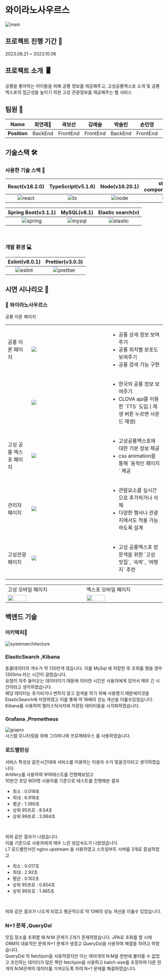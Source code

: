 # 와이라노사우르스

![main](/images/readme/main.png)

## 프로젝트 진행 기간 📅

2023.08.21 ~ 2023.10.06

## 프로젝트 소개  🖥️

공룡을 좋아하는 아이들을 위해 공룡 정보를 제공해주고, 고성공룡엑스포 소개 및 공룡엑스포의 접근성을 높이기 위한 고성 관광정보를 제공해주는 웹 서비스

## 팀원 👥

|   **Name**   | 최연재👑 |  곽보선  |  김예슬  | 박슬빈  |  손민영  |  신종혁  |
| :----------: | :------: | :------: | :------: | :-----: | :------: | :------: |
| **Position** | BackEnd  | FrontEnd | FrontEnd | BackEnd | FrontEnd | FrontEnd |

## 기술스택 🛠️

### 사용한 기술 스택 🔨

| React(v18.2.0) | TypeScript(v5.1.6) | Node(v16.20.1) | styled-component(v6.0.8) |          zustand(v4.4.1)           |
| :------------: | :----------------: | :------------: | :----------------------: | :--------------------------------: |
|    ![react]    |       ![ts]        |    ![node]     |          ![sc]           | ![zustand](/images/stack/bear.jpg) |

| Spring Boot(v3.1.1) | MySQL(v8.1) | Elastic search(v) |
| :-----------------: | :---------: | :---------------: |
|      ![spring]      |  ![mysql]   |    ![elastic]     |

<br />

### 개발 환경 💻

| Eslint(v8.0.1) | Prettier(v3.0.3) |
| :------------: | :--------------: |
|   ![eslint]    |   ![prettier]    |

[react]: /images/stack/react.svg
[node]: /images/stack/node.svg
[ts]: /images/stack/typescript.svg
[eslint]: /images/stack/eslint.svg
[prettier]: /images/stack/prettier-color.svg
[sc]: /images/stack/styledcomponents-color.svg
[spring]: /images/stack/springboot-color.svg
[mysql]: /images/stack/mysql-color.svg
[elastic]: /images/stack/elasticsearch-color.svg

## 시연 시나리오 📑

### 🦕 와이라노사우르스

공룡 이론 페이지


<table width="100%">
  <tr>
    <td  width="15%"> 공룡 이론 페이지 </td>
    <td width="50%"><img src="/images/readme/dino.png" /></td>
    <td width="35%">
      <ul>
        <li>공룡 상세 정보 보여주기</li>
        <li>공룡 위치별 분포도 보여주기</li>
        <li>공룡 검색 기능 구현</li>
      </ul>
    </td>
  </tr>
   <tr>
    <td  width="15%">  </td>
    <td width="50%"><img src="/images/readme/tts.png" /></td>
    <td width="35%">
      <ul>
        <li>한국의 공룡 정보 보여주기</li>
        <li>CLOVA api를 이용한 `TTS` 도입 ( 재생 버튼 누르면 사운드 재생)</li>
      </ul>
    </td>
  </tr>
     <tr>
    <td  width="15%">고성 공룡 엑스포 페이지</td>
    <td width="50%"><img src="/images/readme/expo.png" /></td>
    <td width="35%">
      <ul>
        <li>고성공룡엑스포에 대한 기본 정보 제공</li>
        <li>css animation을 통해 `동적인 페이지` 제공</li>
      </ul>
    </td>
  </tr>
   <tr>
    <td  width="15%">관리자 페이지</td>
    <td width="50%"><img src="/images/readme/admin.png" /></td>
    <td width="35%">
      <ul>
        <li> 관람요소를 실시간으로 추가하거나 삭제</li>
        <li>다양한 행사나 관광지에서도 적용 가능하도록 설계</li>
      </ul>
    </td>
  </tr>
   <tr>
    <td  width="15%"> 고성관광 페이지 </td>
    <td width="50%"><img src="/images/readme/gosung.png" /></td>
    <td width="35%">
      <ul>
        <li> 고성 공룡엑스포 방문객을 위한 `고성 맛집`, `숙박`, `여행지` 추천</li>
      </ul>
    </td>
  </tr>
</table>

<table width="50%">
  <tr>
    <td width="10%">고성 모바일 페이지</td>
    <td width="10%">엑스포 모바일 페이지</td>

  </tr>
  <tr>
    <td width="10%"> <img src="/images/readme/gosung_mobile.png" width="50%" /></td>
    <td width="10%"> <img src="/images/readme/expo_mobile.png" width="50%" /></td>
  </tr>
  
</table>

## 백엔드 기술

### 아키텍처🧱

![systemarchitecture](/images/readme/systemarchitecture.png)

### ElasticSearch ,Kibana

동물데이터의 개수가 약 130만개 였습니다. 이를 MySql 에 저장한 후 조회를 했을 경우 1300ms 라는 시간이 걸렸습니다.
<br>
요청이 자주 들어오는 데이터이기 때문에 이러한 시간은 사용자에게 있어서 매우 긴 시간이라고 생각하였습니다.
<br>
해당 데이터눈 추가되거나 변하지 않고 검색을 하기 위해 사용했기 때문에이것을 ElasticSearch에 저장하였고 이를 통해 약 16배의 성능 개선을 이룰수있었습니다.
<br>
Kibana를 사용하여 엘라스틱서치에 저장된 데이터들을 시각화하였습니다.

### Grafana ,Prometheus

![grapro]
<br>
시스템 모니터링을 위해 그라파나와 프로메테우스 를 사용하였습니다.

### 로드밸런싱

서비스 특성상 같은시간대에 서비스를 이용하는 이용자 수가 많을것이라고 생각하였습니다.
<br>
Artillery를 사용하여 부하테스트를 진행해보았고
<br>
10분간 초당 600명 사용자를 기준으로 테스트를 진행해본 결과

- 최소 : 0.019초
- 최대 : 6.918초
- 평균 : 1.380초
- 상위 95프로 : 8.54초
- 상위 99프로 : 3.984초

<br>

위와 같은 결과가 나왔습니다.
<br>
이를 기준으로 사용자에게 매우 느린 응답속도가 나왔었습니다.
<br>
L7 로드밸런서인 nginx upstream 을 사용하였고 스프링부트 서버를 3개로 증설하였고

- 최소 : 0.017초
- 최대 : 2.92초
- 평균 : 0.102초
- 상위 95프로 : 0.854초
- 상위 99프로 : 1.465초

<br>

위와 같은 결과가 나오게 되었고 평균적으로 약 13배의 성능 개선을 이룰수 있었습니다.

### N+1 문제 ,QueryDsl

맛집 장소를 조회할 때 N:M 관계가 2개가 존재하였습니다.
JPA로 조회를 할 시에 ORM의 대표적인 문제 N+1 문제가 생겼고 QueryDsl을 사용하여 해결을 하려고 하였습니다.
<br>
QueryDsl 의 fetchjoin을 사용하였지만 이는 여러개의 N:M을 한번에 불러올 수 없었고 조인하는 데이터가 많은 쪽만 fetchjoin을 사용하고 batch size를 조정하여 다른 한개의 N:M관계의 데이터를 가져오도록 하여 N+1 문제를 해결하였습니다.

[grapro]: /images/readme/grapro.png
[admin12]: /images/readme/admin.png
